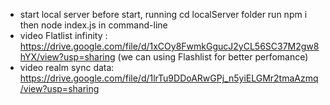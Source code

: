 - start local server before start, running cd localServer folder run npm i then node index.js in command-line 
- video Flatlist infinity : https://drive.google.com/file/d/1xCOy8FwmkGgucJ2yCL56SC37M2gw8hYX/view?usp=sharing (we can using Flashlist for better perfomance)
- video realm sync data: https://drive.google.com/file/d/1lrTu9DDoARwGPj_n5yiELGMr2tmaAzmq/view?usp=sharing
  
